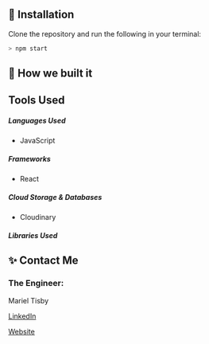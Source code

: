 ## 🔨 Installation
Clone the repository and run the following in your terminal:
```bash
> npm start
```

## 🔨 How we built it
<h2>Tools Used</h2>

<h5>Languages Used</h5>
<ul>
    <li>JavaScript</li>
</ul>

<h5>Frameworks</h5>
<ul>
    <li>React</li>
</ul>

<h5>Cloud Storage & Databases</h5>
<ul>
    <li>Cloudinary</li>
</ul>

<h5>Libraries Used</h5>
<ul>
</ul>


## ✨ Contact Me
<h3>The Engineer:</h3>
Mariel Tisby
<a href="https://www.linkedin.com/in/mtisby/">
    <p> LinkedIn </p>
</a>
<a href="https://mtisby.github.io/mtisby-website/">
    <p> Website </p>
</a>

